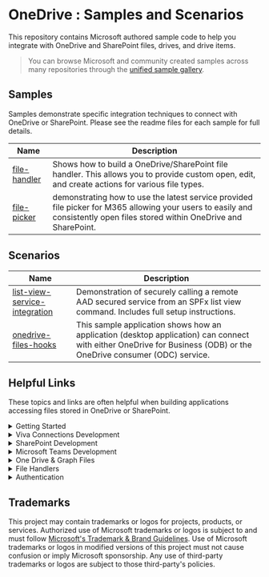 # OneDrive : Samples and Scenarios

This repository contains Microsoft authored sample code to help you integrate with OneDrive and SharePoint files, drives, and drive items.

> You can browse Microsoft and community created samples across many repositories through the [unified sample gallery](https://adoption.microsoft.com/sample-solution-gallery).

## Samples

Samples demonstrate specific integration techniques to connect with OneDrive or SharePoint. Please see the readme files for each sample for full details.

|Name|Description|
|---|---|
|[file-handler](./samples/file-handler/README.md)|Shows how to build a OneDrive/SharePoint file handler. This allows you to provide custom open, edit, and create actions for various file types.|
|[file-picker](/samples/file-picking/README.md)|demonstrating how to use the latest service provided file picker for M365 allowing your users to easily and consistently open files stored within OneDrive and SharePoint.|

## Scenarios

|Name|Description|
|---|---|
|[list-view-service-integration](./scenarios/list-view-service-integration/README.md)|Demonstration of securely calling a remote AAD secured service from an SPFx list view command. Includes full setup instructions.|
|[onedrive-files-hooks](./scenarios/onedrive-files-hooks/README.md)|This sample application shows how an application (desktop application) can connect with either OneDrive for Business (ODB) or the OneDrive consumer (ODC) service.|

## Helpful Links

These topics and links are often helpful when building applications accessing files stored in OneDrive or SharePoint.

<details>
  <summary>Getting Started</summary>

  ### M365 Development

  - [Microsoft 365 Development](https://developer.microsoft.com)
  - [Microsoft Partner Network](https://partner.microsoft.com)
  - [App Source](https://appsource.microsoft.com)

  ### SharePoint
  
  - [Overview](https://www.microsoft.com/microsoft-365/sharepoint/collaboration/)
  - [SharePoint Development](https://developer.microsoft.com/sharepoint)
  - [SharePoint Framework](https://aka.ms/spfx)

  ### Teams

  - [Overview](https://www.microsoft.com/microsoft-teams/group-chat-software)
  - [Teams development](https://developer.microsoft.com/microsoft-teams)

</details>

<details>
  <summary>Viva Connections Development</summary>
  
  - [Overview](https://docs.microsoft.com/SharePoint/viva-connections)
  - [Setup Home Site](https://docs.microsoft.com/sharepoint/home-site)

</details>

<details>
  <summary>SharePoint Development</summary>
  
  - [SharePoint Framework](https://aka.ms/spfx)
  - [Publish SPFx Apps to AppSource](https://docs.microsoft.com/sharepoint/dev/spfx/publish-to-marketplace-overview) 
  - [Site Collection App Catalog](https://docs.microsoft.com/sharepoint/dev/general-development/site-collection-app-catalog)

</details>

<details>
  <summary>Microsoft Teams Development</summary>
  
  - [Building a Teams tab with SharePoint Framework](https://docs.microsoft.com/sharepoint/dev/spfx/web-parts/get-started/using-web-part-as-ms-teams-tab)
  - [Update Teams Manifest for SharePoint]()
</details>

<details>
  <summary>One Drive & Graph Files</summary>
  
  - [Microsoft Graph Overview](https://docs.microsoft.com/graph/use-the-api)
  - [Drives](https://docs.microsoft.com/graph/api/resources/drive?view=graph-rest-1.0)
  - [Drive Items](https://docs.microsoft.com/graph/api/resources/driveitem?view=graph-rest-1.0)
  - [Sharing URL Trick](https://docs.microsoft.com/graph/api/shares-get?view=graph-rest-1.0&tabs=http#encoding-sharing-urls)

</details>

<details>
  <summary>File Handlers</summary>
  
  - [Overview](https://docs.microsoft.com/onedrive/developer/file-handlers)
  - [Clearing Cached Manifets](https://docs.microsoft.com/onedrive/developer/file-handlers/reset-cache)
  - [Sample](https://github.com/pnp/contoso/tree/main/filehandler)

</details>

</details>

<details>
  <summary>Authentication</summary>
  
  - [AAD: On Behalf of Authentication](https://docs.microsoft.com/azure/active-directory/develop/v2-oauth2-on-behalf-of-flow)

</details>

## Trademarks

This project may contain trademarks or logos for projects, products, or services. Authorized use of Microsoft 
trademarks or logos is subject to and must follow 
[Microsoft's Trademark & Brand Guidelines](https://www.microsoft.com/legal/intellectualproperty/trademarks/usage/general).
Use of Microsoft trademarks or logos in modified versions of this project must not cause confusion or imply Microsoft sponsorship.
Any use of third-party trademarks or logos are subject to those third-party's policies.
